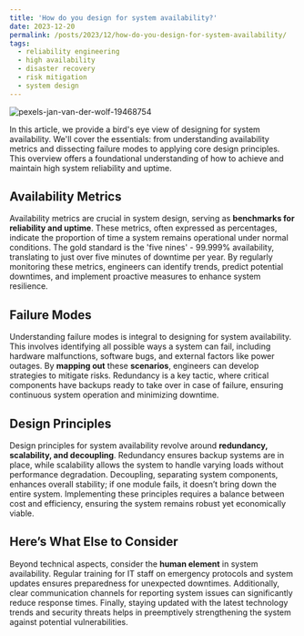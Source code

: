 ```yaml
---
title: 'How do you design for system availability?'
date: 2023-12-20
permalink: /posts/2023/12/how-do-you-design-for-system-availability/
tags:
  - reliability engineering
  - high availability
  - disaster recovery
  - risk mitigation
  - system design
---
```

![pexels-jan-van-der-wolf-19468754](https://github.com/paraskevasleivadaros/paraskevasleivadaros.github.io/assets/16403754/539e53b6-e813-4668-bd5f-cf94fa99e30a)

In this article, we provide a bird's eye view of designing for system availability. We'll cover the essentials: from understanding availability metrics and dissecting failure modes to applying core design principles. This overview offers a foundational understanding of how to achieve and maintain high system reliability and uptime.

## Availability Metrics
Availability metrics are crucial in system design, serving as **benchmarks for reliability and uptime**. These metrics, often expressed as percentages, indicate the proportion of time a system remains operational under normal conditions. The gold standard is the 'five nines' - 99.999% availability, translating to just over five minutes of downtime per year. By regularly monitoring these metrics, engineers can identify trends, predict potential downtimes, and implement proactive measures to enhance system resilience.

## Failure Modes
Understanding failure modes is integral to designing for system availability. This involves identifying all possible ways a system can fail, including hardware malfunctions, software bugs, and external factors like power outages. By **mapping out** these **scenarios**, engineers can develop strategies to mitigate risks. Redundancy is a key tactic, where critical components have backups ready to take over in case of failure, ensuring continuous system operation and minimizing downtime.

## Design Principles
Design principles for system availability revolve around **redundancy, scalability, and decoupling**. Redundancy ensures backup systems are in place, while scalability allows the system to handle varying loads without performance degradation. Decoupling, separating system components, enhances overall stability; if one module fails, it doesn’t bring down the entire system. Implementing these principles requires a balance between cost and efficiency, ensuring the system remains robust yet economically viable.

## Here’s What Else to Consider
Beyond technical aspects, consider the **human element** in system availability. Regular training for IT staff on emergency protocols and system updates ensures preparedness for unexpected downtimes. Additionally, clear communication channels for reporting system issues can significantly reduce response times. Finally, staying updated with the latest technology trends and security threats helps in preemptively strengthening the system against potential vulnerabilities.
